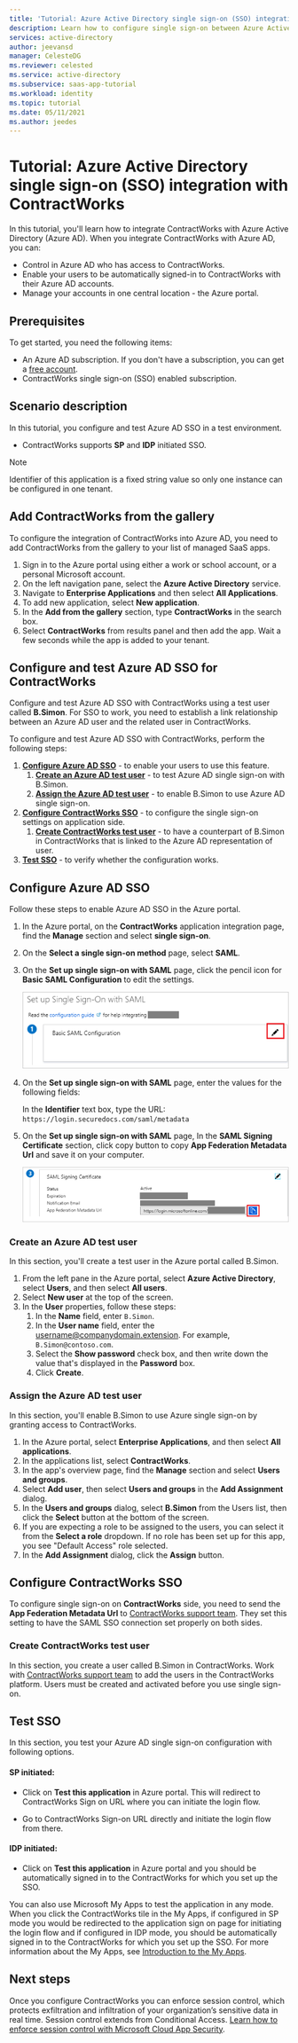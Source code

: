 ```yaml
---
title: 'Tutorial: Azure Active Directory single sign-on (SSO) integration with ContractWorks | Microsoft Docs'
description: Learn how to configure single sign-on between Azure Active Directory and ContractWorks.
services: active-directory
author: jeevansd
manager: CelesteDG
ms.reviewer: celested
ms.service: active-directory
ms.subservice: saas-app-tutorial
ms.workload: identity
ms.topic: tutorial
ms.date: 05/11/2021
ms.author: jeedes
---
```


# Tutorial: Azure Active Directory single sign-on (SSO) integration with ContractWorks

In this tutorial, you'll learn how to integrate ContractWorks with Azure Active Directory (Azure AD). When you integrate ContractWorks with Azure AD, you can:

* Control in Azure AD who has access to ContractWorks.
* Enable your users to be automatically signed-in to ContractWorks with their Azure AD accounts.
* Manage your accounts in one central location - the Azure portal.

## Prerequisites

To get started, you need the following items:

* An Azure AD subscription. If you don't have a subscription, you can get a [free account](https://azure.microsoft.com/free/).
* ContractWorks single sign-on (SSO) enabled subscription.

## Scenario description

In this tutorial, you configure and test Azure AD SSO in a test environment.

* ContractWorks supports **SP** and **IDP** initiated SSO.

> [!NOTE]
> Identifier of this application is a fixed string value so only one instance can be configured in one tenant.

## Add ContractWorks from the gallery

To configure the integration of ContractWorks into Azure AD, you need to add ContractWorks from the gallery to your list of managed SaaS apps.

1. Sign in to the Azure portal using either a work or school account, or a personal Microsoft account.
1. On the left navigation pane, select the **Azure Active Directory** service.
1. Navigate to **Enterprise Applications** and then select **All Applications**.
1. To add new application, select **New application**.
1. In the **Add from the gallery** section, type **ContractWorks** in the search box.
1. Select **ContractWorks** from results panel and then add the app. Wait a few seconds while the app is added to your tenant.

## Configure and test Azure AD SSO for ContractWorks

Configure and test Azure AD SSO with ContractWorks using a test user called **B.Simon**. For SSO to work, you need to establish a link relationship between an Azure AD user and the related user in ContractWorks.

To configure and test Azure AD SSO with ContractWorks, perform the following steps:

1. **[Configure Azure AD SSO](#configure-azure-ad-sso)** - to enable your users to use this feature.
    1. **[Create an Azure AD test user](#create-an-azure-ad-test-user)** - to test Azure AD single sign-on with B.Simon.
    1. **[Assign the Azure AD test user](#assign-the-azure-ad-test-user)** - to enable B.Simon to use Azure AD single sign-on.
1. **[Configure ContractWorks SSO](#configure-contractworks-sso)** - to configure the single sign-on settings on application side.
    1. **[Create ContractWorks test user](#create-contractworks-test-user)** - to have a counterpart of B.Simon in ContractWorks that is linked to the Azure AD representation of user.
1. **[Test SSO](#test-sso)** - to verify whether the configuration works.

## Configure Azure AD SSO

Follow these steps to enable Azure AD SSO in the Azure portal.

1. In the Azure portal, on the **ContractWorks** application integration page, find the **Manage** section and select **single sign-on**.
1. On the **Select a single sign-on method** page, select **SAML**.
1. On the **Set up single sign-on with SAML** page, click the pencil icon for **Basic SAML Configuration** to edit the settings.

   ![Edit Basic SAML Configuration](common/edit-urls.png)

1. On the **Set up single sign-on with SAML** page, enter the values for the following fields:

    In the **Identifier** text box, type the URL:
    `https://login.securedocs.com/saml/metadata`

1. On the **Set up single sign-on with SAML** page, In the **SAML Signing Certificate** section, click copy button to copy **App Federation Metadata Url** and save it on your computer.

	![The Certificate download link](common/copy-metadataurl.png)

### Create an Azure AD test user

In this section, you'll create a test user in the Azure portal called B.Simon.

1. From the left pane in the Azure portal, select **Azure Active Directory**, select **Users**, and then select **All users**.
1. Select **New user** at the top of the screen.
1. In the **User** properties, follow these steps:
   1. In the **Name** field, enter `B.Simon`.  
   1. In the **User name** field, enter the username@companydomain.extension. For example, `B.Simon@contoso.com`.
   1. Select the **Show password** check box, and then write down the value that's displayed in the **Password** box.
   1. Click **Create**.

### Assign the Azure AD test user

In this section, you'll enable B.Simon to use Azure single sign-on by granting access to ContractWorks.

1. In the Azure portal, select **Enterprise Applications**, and then select **All applications**.
1. In the applications list, select **ContractWorks**.
1. In the app's overview page, find the **Manage** section and select **Users and groups**.
1. Select **Add user**, then select **Users and groups** in the **Add Assignment** dialog.
1. In the **Users and groups** dialog, select **B.Simon** from the Users list, then click the **Select** button at the bottom of the screen.
1. If you are expecting a role to be assigned to the users, you can select it from the **Select a role** dropdown. If no role has been set up for this app, you see "Default Access" role selected.
1. In the **Add Assignment** dialog, click the **Assign** button.

## Configure ContractWorks SSO

To configure single sign-on on **ContractWorks** side, you need to send the **App Federation Metadata Url** to [ContractWorks support team](mailto:support@contractworks.com). They set this setting to have the SAML SSO connection set properly on both sides.

### Create ContractWorks test user

In this section, you create a user called B.Simon in ContractWorks. Work with [ContractWorks support team](mailto:support@contractworks.com) to add the users in the ContractWorks platform. Users must be created and activated before you use single sign-on.

## Test SSO 

In this section, you test your Azure AD single sign-on configuration with following options. 

#### SP initiated:

* Click on **Test this application** in Azure portal. This will redirect to ContractWorks Sign on URL where you can initiate the login flow.  

* Go to ContractWorks Sign-on URL directly and initiate the login flow from there.

#### IDP initiated:

* Click on **Test this application** in Azure portal and you should be automatically signed in to the ContractWorks for which you set up the SSO. 

You can also use Microsoft My Apps to test the application in any mode. When you click the ContractWorks tile in the My Apps, if configured in SP mode you would be redirected to the application sign on page for initiating the login flow and if configured in IDP mode, you should be automatically signed in to the ContractWorks for which you set up the SSO. For more information about the My Apps, see [Introduction to the My Apps](../user-help/my-apps-portal-end-user-access.md).

## Next steps

Once you configure ContractWorks you can enforce session control, which protects exfiltration and infiltration of your organization’s sensitive data in real time. Session control extends from Conditional Access. [Learn how to enforce session control with Microsoft Cloud App Security](/cloud-app-security/proxy-deployment-aad).
